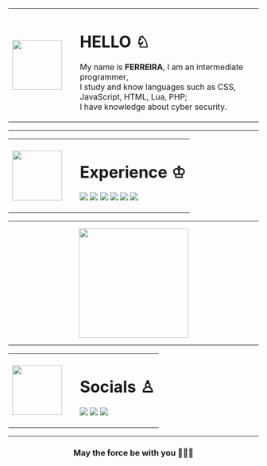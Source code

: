 <table>
  <tr>
    <td width="120">
      <img src="https://static.wikia.nocookie.net/minecraft_gamepedia/images/d/d1/Enchanted_Diamond_Sword.gif/revision/latest?cb=20201118111712" width="100" />
    </td>
    <td>
      <h1>HELLO ♘</h1>
      <p>
    
My name is <b>FERREIRA</b>, I am an intermediate programmer,<br> I study and know languages ​​such as CSS, JavaScript, HTML, Lua, PHP;<br> I have knowledge about cyber security.
      </p>
    </td>
  </tr>
</table>

<p align="center">
<hr>
</p>

<table>
  <tr>
    <td width="120">
      <img src="https://minecraft.wiki/images/thumb/Enchanted_Diamond_Pickaxe.gif/120px-Enchanted_Diamond_Pickaxe.gif?c7aaa" width="100" />
    </td>
    <td>
      <h1>Experience ♔</h1>
      <p>
     <img src="https://img.shields.io/badge/python-3670A0?style=for-the-badge&logo=python&logoColor=ffdd54"/>
     <img src="https://img.shields.io/badge/HTML5-E34F26?style=for-the-badge&logo=html5&logoColor=white"/>
     <img src="https://img.shields.io/badge/java-%23ED8B00.svg?style=for-the-badge&logo=openjdk&logoColor=white"/>
     <img src="https://img.shields.io/badge/Canva-00C4CC?style=for-the-badge&logo=canva&logoColor=white"/>
     <img src="https://img.shields.io/badge/PHP-777BB4?style=for-the-badge&logo=php&logoColor=white"/>
     <img src="https://img.shields.io/badge/Linux-E34F26?style=for-the-badge&logo=linux&logoColor=black"/>
      </p>
    </td>
  </tr>
</table>

<p align="center">
<hr>
</p>

<div align="center">
  <img src="https://preview.redd.it/64rdrjmesq761.gif?width=704&auto=webp&s=e3543323e9ff8e5addac3fcb24ef1fdeb4775fab" width="220" />
</div>

<p align="center">
 <hr>
</p>

<table align="center">
  <tr>
    <td width="120">
      <img src="https://static.wikia.nocookie.net/minecraft_gamepedia/images/c/c1/Enchanted_Diamond_Shovel.gif/revision/latest?cb=20201118111657" width="100" />
    </td>
    <td>
      <h1>Socials ♙</h1>
      <p>
      <a href=""><img src="https://img.shields.io/badge/Gmail-D14836?style=for-the-badge&logo=gmail&logoColor=white"/></a>
      <a href=""><img src="https://img.shields.io/badge/GitHub-100000?style=for-the-badge&logo=github&logoColor=white"/></a>
      <a href=""><img src="https://img.shields.io/badge/LinkedIn-0A66C2?style=for-the-badge&logo=linkedin&logoColor=white"/></a>
      </p>
    </td>
  </tr>
</table>

<p align="center">
 <hr>
</p>

<h3 align="center">May the force be with you 🧙🏼‍♂️</h3>
